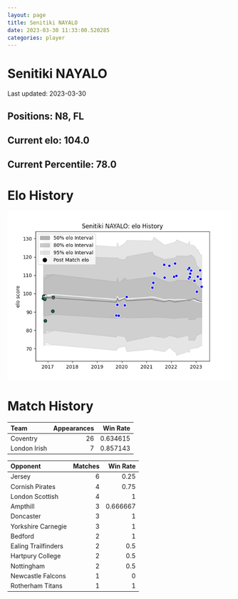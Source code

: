 ```yaml
---  
layout: page  
title: Senitiki NAYALO  
date: 2023-03-30 11:33:00.520285  
categories: player  
---
```

# Senitiki NAYALO


Last updated: 2023-03-30
## Positions: N8, FL

## Current elo: 104.0

## Current Percentile: 78.0

# Elo History


![elo history](history_SenitikiNAYALO.png)
# Match History


| Team         |   Appearances |   Win Rate |
|:-------------|--------------:|-----------:|
| Coventry     |            26 |   0.634615 |
| London Irish |             7 |   0.857143 |

| Opponent            |   Matches |   Win Rate |
|:--------------------|----------:|-----------:|
| Jersey              |         6 |   0.25     |
| Cornish Pirates     |         4 |   0.75     |
| London Scottish     |         4 |   1        |
| Ampthill            |         3 |   0.666667 |
| Doncaster           |         3 |   1        |
| Yorkshire Carnegie  |         3 |   1        |
| Bedford             |         2 |   1        |
| Ealing Trailfinders |         2 |   0.5      |
| Hartpury College    |         2 |   0.5      |
| Nottingham          |         2 |   0.5      |
| Newcastle Falcons   |         1 |   0        |
| Rotherham Titans    |         1 |   1        |